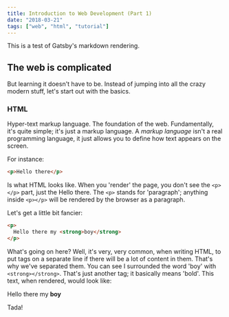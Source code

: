 ```yaml
---
title: Introduction to Web Development (Part 1)
date: "2018-03-21"
tags: ["web", "html", "tutorial"]
---
```


This is a test of Gatsby's markdown rendering.

## The web is complicated

But learning it doesn't have to be. Instead of jumping into all the crazy modern stuff, let's start out with the basics.

### HTML

Hyper-text markup language. The foundation of the web. Fundamentally, it's quite simple; it's just a markup language. A *markup language* isn't a real programming language, it just allows you to define how text appears on the screen.

For instance:
```html
<p>Hello there</p>
```
Is what HTML looks like. When you 'render' the page, you don't see the `<p></p>` part, just the Hello there. The `<p>` stands for 'paragraph'; anything inside `<p></p>` will be rendered by the browser as a paragraph.

Let's get a little bit fancier:
```html
<p>
  Hello there my <strong>boy</strong>
</p>
```
What's going on here? Well, it's very, very common, when writing HTML, to put tags on a separate line if there will be a lot of content in them. That's why we've separated them. You can see I surrounded the word 'boy' with `<strong></strong>`. That's just another tag; it basically means 'bold'. This text, when rendered, would look like:

Hello there my **boy**

Tada!